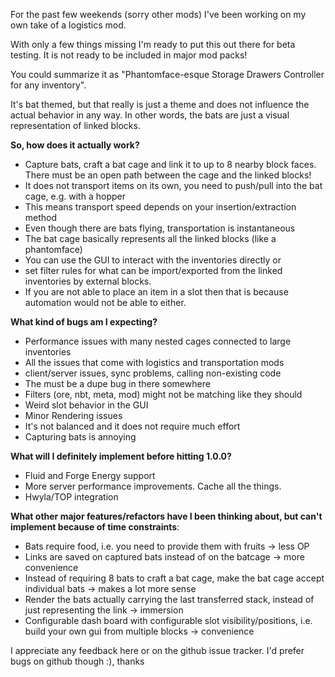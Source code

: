 For the past few weekends (sorry other mods) I've been working on my own take of a logistics mod.

With only a few things missing I'm ready to put this out there for beta testing. It is not ready to be included in major mod packs!

You could summarize it as "Phantomface-esque Storage Drawers Controller for any inventory".

It's bat themed, but that really is just a theme and does not influence the actual behavior in any way.
In other words, the bats are just a visual representation of linked blocks.

**So, how does it actually work?**

- Capture bats, craft a bat cage and link it to up to 8 nearby block faces.
  There must be an open path between the cage and the linked blocks!
- It does not transport items on its own, you need to push/pull into the bat cage, e.g. with a hopper
- This means transport speed depends on your insertion/extraction method
- Even though there are bats flying, transportation is instantaneous
- The bat cage basically represents all the linked blocks (like a phantomface)
- You can use the GUI to interact with the inventories directly or
- set filter rules for what can be import/exported from the linked inventories
  by external blocks.
- If you are not able to place an item in a slot then that is because automation
  would not be able to either.

**What kind of bugs am I expecting?**

- Performance issues with many nested cages connected to large inventories
- All the issues that come with logistics and transportation mods
- client/server issues, sync problems, calling non-existing code
- The must be a dupe bug in there somewhere
- Filters (ore, nbt, meta, mod) might not be matching like they should
- Weird slot behavior in the GUI
- Minor Rendering issues
- It's not balanced and it does not require much effort
- Capturing bats is annoying

**What will I definitely implement before hitting 1.0.0?**

- Fluid and Forge Energy support
- More server performance improvements. Cache all the things.
- Hwyla/TOP integration

**What other major features/refactors have I been thinking about, but can't implement because of time constraints**:

- Bats require food, i.e. you need to provide them with fruits -> less OP
- Links are saved on captured bats instead of on the batcage -> more convenience
- Instead of requiring 8 bats to craft a bat cage, make the bat cage accept individual bats -> makes a lot more sense
- Render the bats actually carrying the last transferred stack, instead of just representing the link -> immersion
- Configurable dash board with configurable slot visibility/positions, i.e. build your own gui from multiple blocks -> convenience

I appreciate any feedback here or on the github issue tracker. I'd prefer bugs on github though :), thanks